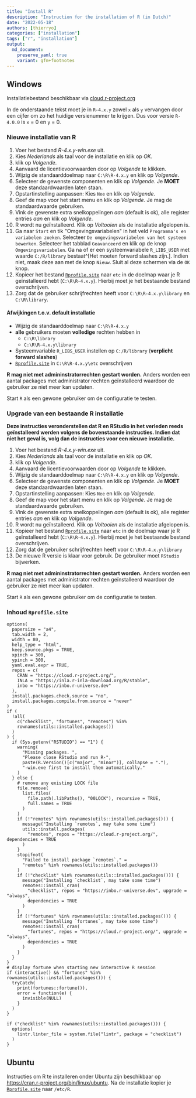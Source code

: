 ```yaml
---
title: "Install R"
description: "Instruction for the installation of R (in Dutch)"
date: "2022-05-18"
authors: [thierryo]
categories: ["installation"]
tags: ["r", "installation"]
output: 
  md_document:
    preserve_yaml: true
    variant: gfm+footnotes
---
```




## Windows

Installatiebestand beschikbaar via [cloud.r-project.org](https://cloud.r-project.org/bin/windows/base)

In de onderstaande tekst moet je in `R-4.x.y` zowel `x` als `y` vervangen door een cijfer om zo het huidige versienummer te krijgen. 
Dus voor versie `R-4.0.0` is `x` = 0 en `y` = 0.

### Nieuwe installatie van R

1. Voer het bestand _R-4.x.y-win.exe_ uit.
1. Kies _Nederlands_ als taal voor de installatie en klik op _OK_.
1. klik op _Volgende_.
1. Aanvaard de licentievoorwaarden door op _Volgende_ te klikken.
1. Wijzig de standaarddoelmap naar `C:\R\R-4.x.y` en klik op _Volgende_.
1. Selecteer de gewenste componenten en klik op _Volgende_. 
Je **MOET** deze standaardwaarden laten staan.
1. Opstartinstelling aanpassen: Kies `Nee` en klik op _Volgende_.
1. Geef de map voor het start menu en klik op _Volgende_. 
Je mag de standaardwaarde gebruiken.
1. Vink de gewenste extra snelkoppelingen _aan_ (default is ok), alle register entries _aan_ en klik op _Volgende_.
1. R wordt nu geïnstalleerd.
Klik op _Voltooien_ als de installatie afgelopen is.
1. Ga naar `Start` en tik "Omgevingsvariabelen" in het veld `Programma's en variabelen zoeken`. 
Selecteer `De omgevingsvariabelen van het systeem bewerken`. 
Selecteer het tabblad `Geavanceerd` en klik op de knop `Omgevingsvariabelen`. 
Ga na of er een systeemvariabele `R_LIBS_USER` met waarde `C:/R/library` bestaat^[Het moeten forward slashes zijn.]. 
Indien niet, maak deze aan met de knop `Nieuw`. 
Sluit al deze schermen via de `OK` knop.
1. Kopieer het bestand [`Rprofile.site`](Rprofile.site) naar `etc` in de doelmap waar je R geïnstalleerd hebt (`C:\R\R-4.x.y`). 
Hierbij moet je het bestaande bestand overschrijven.
1. Zorg dat de gebruiker schrijfrechten heeft voor `C:\R\R-4.x.y\library` en `C:\R\library`.

#### Afwijkingen t.o.v. default installatie

- Wijzig de standaarddoelmap naar `C:\R\R-4.x.y`
- **alle** gebruikers moeten **volledige** rechten hebben in 
    - `C:\R\library`
    - `C:\R\R-4.x.y\library`
- Systeemvariable `R_LIBS_USER` instellen op `C:/R/library` (**verplicht forward slashes**)
- [`Rprofile.site`](Rprofile.site) in `C:\R\R-4.x.y\etc` overschrijven

**R mag niet met admininstratorrechten gestart worden.** 
Anders worden een aantal packages met administrator rechten geïnstalleerd waardoor de gebruiker ze niet meer kan updaten.

Start `R` als een gewone gebruiker om de configuratie te testen.

### Upgrade van een bestaande R installatie

**Deze instructies veronderstellen dat R en RStudio in het verleden reeds geïnstalleerd werden volgens de bovenstaande instructies.
Indien dat niet het geval is, volg dan de instructies voor een nieuwe installatie.**

1. Voer het bestand _R-4.x.y-win.exe_ uit.
1. Kies _Nederlands_ als taal voor de installatie en klik op _OK_.
1. klik op _Volgende_.
1. Aanvaard de licentievoorwaarden door op _Volgende_ te klikken.
1. Wijzig de standaarddoelmap naar `C:\R\R-4.x.y` en klik op _Volgende_.
1. Selecteer de gewenste componenten en klik op _Volgende_.
Je **MOET** deze standaardwaarden laten staan.
1. Opstartinstelling aanpassen: Kies `Nee` en klik op _Volgende_.
1. Geef de map voor het start menu en klik op _Volgende_. Je mag de standaardwaarde gebruiken.
1. Vink de gewenste extra snelkoppelingen _aan_ (default is ok), alle register entries _aan_ en klik op _Volgende_.
1. R wordt nu geïnstalleerd.
Klik op _Voltooien_ als de installatie afgelopen is.
1. Kopieer het bestand [`Rprofile.site`](Rprofile.site) naar `etc` in de doelmap waar je R geïnstalleerd hebt (`C:\R\R-4.x.y`).
Hierbij moet je het bestaande bestand overschrijven.
1. Zorg dat de gebruiker schrijfrechten heeft voor `C:\R\R-4.x.y\library`
1. De nieuwe R versie is klaar voor gebruik. De gebruiker moet `RStudio` bijwerken.

**R mag niet met admininstratorrechten gestart worden.**
Anders worden een aantal packages met administrator rechten geïnstalleerd waardoor de gebruiker ze niet meer kan updaten.

Start `R` als een gewone gebruiker om de configuratie te testen.

### Inhoud `Rprofile.site`


```
options(
  papersize = "a4",
  tab.width = 2,
  width = 80,
  help_type = "html",
  keep.source.pkgs = TRUE,
  xpinch = 300,
  ypinch = 300,
  yaml.eval.expr = TRUE,
  repos = c(
    CRAN = "https://cloud.r-project.org/",
    INLA = "https://inla.r-inla-download.org/R/stable",
    inbo = "https://inbo.r-universe.dev"
  ),
  install.packages.check.source = "no",
  install.packages.compile.from.source = "never"
)
if (
  !all(
    c("checklist", "fortunes", "remotes") %in%
    rownames(utils::installed.packages())
  )
) {
  if (Sys.getenv("RSTUDIO") == "1") {
    warning(
      "Missing packages. ",
      "Please close RStudio and run R-",
      paste(R.Version()[c("major", "minor")], collapse = "."),
      "-win.exe first to install them automatically."
    )
  } else {
    # remove any existing LOCK file
    file.remove(
      list.files(
        file.path(.libPaths(), "00LOCK"), recursive = TRUE,
        full.names = TRUE
      )
    )
    if (!"remotes" %in% rownames(utils::installed.packages())) {
      message("Installing `remotes`, may take some time")
      utils::install.packages(
        "remotes", repos = "https://cloud.r-project.org/", dependencies = TRUE
      )
    }
    stopifnot(
      "Failed to install package `remotes`." =
      "remotes" %in% rownames(utils::installed.packages())
    )
    if (!"checklist" %in% rownames(utils::installed.packages())) {
      message("Installing `checklist`, may take some time")
      remotes::install_cran(
        "checklist", repos = "https://inbo.r-universe.dev", upgrade = "always",
        dependencies = TRUE
      )
    }
    if (!"fortunes" %in% rownames(utils::installed.packages())) {
      message("Installing `fortunes`, may take some time")
      remotes::install_cran(
        "fortunes", repos = "https://cloud.r-project.org/", upgrade = "always",
        dependencies = TRUE
      )
    }
  }
}
# display fortune when starting new interactive R session
if (interactive() && "fortunes" %in% rownames(utils::installed.packages())) {
  tryCatch(
    print(fortunes::fortune()),
    error = function(e) {
      invisible(NULL)
    }
  )
}

if ("checklist" %in% rownames(utils::installed.packages())) {
  options(
    lintr.linter_file = system.file("lintr", package = "checklist")
  )
}
```

## Ubuntu

Instructies om R te installeren onder Ubuntu zijn beschikbaar op https://cran.r-project.org/bin/linux/ubuntu.
Na de installatie kopier je [`Rprofile.site`](Rprofile.site) naar `/etc/R`.
